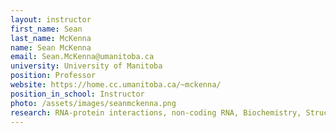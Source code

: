 ```yaml
---
layout: instructor
first_name: Sean
last_name: McKenna
name: Sean McKenna
email: Sean.McKenna@umanitoba.ca
university: University of Manitoba
position: Professor
website: https://home.cc.umanitoba.ca/~mckenna/
position_in_school: Instructor
photo: /assets/images/seanmckenna.png
research: RNA-protein interactions, non-coding RNA, Biochemistry, Structural Biology, Molecular Biology
---
```


